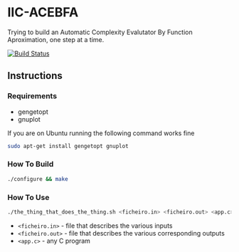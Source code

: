 # IIC-ACEBFA

Trying to build an Automatic Complexity Evalutator By Function Aproximation, one step at a time.

[![Build Status](https://travis-ci.org/Zialus/IIC-ACEBFA.svg?branch=master)](https://travis-ci.org/Zialus/IIC-ACEBFA)

## Instructions

### Requirements

- gengetopt
- gnuplot

If you are on Ubuntu running the following command works fine

``` bash
sudo apt-get install gengetopt gnuplot
```

### How To Build

``` bash
./configure && make
```

### How To Use

``` bash
./the_thing_that_does_the_thing.sh <ficheiro.in> <ficheiro.out> <app.c>
```

- `<ficheiro.in>` - file that describes the various inputs
- `<ficheiro.out>` - file that describes the various corresponding outputs
- `<app.c>` - any C program
